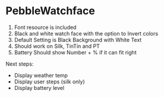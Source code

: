 # PebbleWatchface

1. Font resource is included 
2. Black and white watch face with the option to Invert colors
3. Default Setting is Black Background with White Text
4. Should work on Silk, TinTin and PT
5. Battery Should show Number + % if it can fit right

Next steps:
- Display weather temp
- Display user steps (silk only)
- Display battery level
